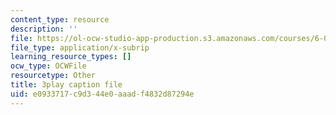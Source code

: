 ```yaml
---
content_type: resource
description: ''
file: https://ol-ocw-studio-app-production.s3.amazonaws.com/courses/6-01sc-introduction-to-electrical-engineering-and-computer-science-i-spring-2011/e0933717c9d344e0aaadf4832d87294e_J09o6QRVsfw.srt
file_type: application/x-subrip
learning_resource_types: []
ocw_type: OCWFile
resourcetype: Other
title: 3play caption file
uid: e0933717-c9d3-44e0-aaad-f4832d87294e
---
```

